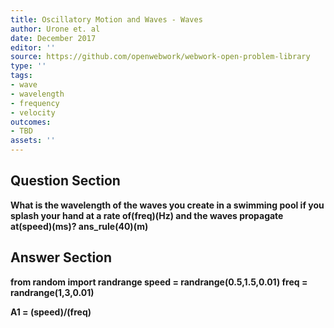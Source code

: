 ```yaml
---
title: Oscillatory Motion and Waves - Waves
author: Urone et. al
date: December 2017
editor: ''
source: https://github.com/openwebwork/webwork-open-problem-library
type: ''
tags:
- wave
- wavelength
- frequency
- velocity
outcomes:
- TBD
assets: ''
---
```


## Question Section 

<b>
What is the wavelength of the waves you create in a swimming pool if you splash your hand at a rate of(freq)(Hz) and the waves propagate at(speed)(ms)?
ans_rule(40)(m)


## Answer Section

from random import randrange
speed = randrange(0.5,1.5,0.01)
freq = randrange(1,3,0.01)

A1 = (speed)/(freq)
